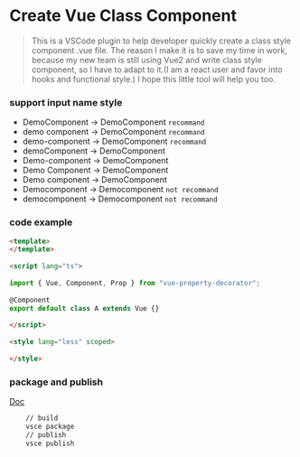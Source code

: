 # Create Vue Class Component

> This is a VSCode plugin to help developer quickly create a class style component .vue file.
> The reason I make it is to save my time in work, because my new team is still using Vue2 and write class style component, so I have to adapt to it.(I am a react user and favor into hooks and functional style.)
> I hope this little tool will help you too.

### support input name style

- DemoComponent -> DemoComponent `recommand`
- demo component -> DemoComponent `recommand`
- demo-component -> DemoComponent `recommand`
- demoComponent -> DemoComponent
- Demo-component -> DemoComponent
- Demo Component -> DemoComponent
- Demo component -> DemoComponent
- Democomponent -> Democomponent `not recommand`
- democomponent -> Democomponent `not recommand`


### code example

```html
<template>
</template>
    
<script lang="ts">
    
import { Vue, Component, Prop } from "vue-property-decorator";
    
@Component
export default class A extends Vue {}
    
</script>
    
<style lang="less" scoped>
    
</style>
```

### package and publish

[Doc](https://code.visualstudio.com/api/working-with-extensions/publishing-extension)

```bash
    // build
    vsce package
    // publish
    vsce publish
```